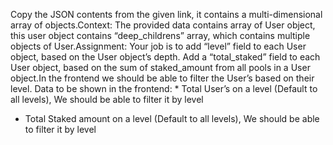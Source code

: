 Copy the JSON contents from the given link, it contains a multi-dimensional array of
objects.Context:
The provided data contains array of User object, this user object contains “deep_childrens” array,
which contains multiple objects of User.Assignment:
Your job is to add “level” field to each User object, based on the User object’s depth.
Add a “total_staked” field to each User object, based on the sum of staked_amount from all pools in
a User object.In the frontend we should be able to filter the User’s based on their level.
Data to be shown in the frontend: \* Total User’s on a level (Default to all levels), We should be
able to filter it by level

- Total Staked amount on a level (Default to all levels), We should be able to filter it by level
